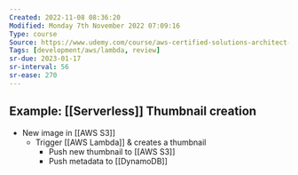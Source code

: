 ```yaml
---
Created: 2022-11-08 08:36:20
Modified: Monday 7th November 2022 07:09:16
Type: course
Source: https://www.udemy.com/course/aws-certified-solutions-architect-associate-saa-c01/?xref=E0Aed11STH4LPUQvCz0GJFABTmM=
Tags: [development/aws/lambda, review]
sr-due: 2023-01-17
sr-interval: 56
sr-ease: 270
---
```


## Example: [[Serverless]] Thumbnail creation

- New image in [[AWS S3]]
    - Trigger [[AWS Lambda]] & creates a thumbnail 
        - Push new thumbnail to [[AWS S3]]
        - Push metadata to [[DynamoDB]]